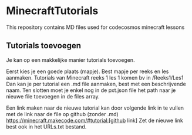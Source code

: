 # MinecraftTutorials

This repository contains MD files used for codecosmos minecraft lessons

## Tutorials toevoegen

Je kan op een makkelijke manier tutorials toevoegen. 

Eerst kies je een goede plaats (mapje). Best mapje per reeks en les aanmaken.
Tutorials van Minecraft reeks 1 les 1 komen bv in /Reeks1/Les1
Dan kan je per tutorial een .md file aanmaken, best met een beschrijvende naam.
Ten slotten moet je enkel nog in de pxt.json file het path naar je nieuwe file toevoegen in de files array.

Een link maken naar de nieuwe tutorial kan door volgende link in te vullen met de link naar de file op github (zonder .md)
https://minecraft.makecode.com/#tutorial:[github link]
Zet de nieuwe link best ook in het URLs.txt bestand.

